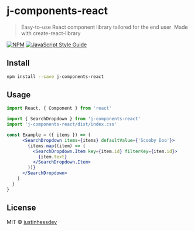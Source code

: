 # j-components-react

> Easy-to-use React component library tailored for the end user&nbsp;
> Made with create-react-library

[![NPM](https://img.shields.io/npm/v/j-components-react.svg)](https://www.npmjs.com/package/j-components-react) [![JavaScript Style Guide](https://img.shields.io/badge/code_style-standard-brightgreen.svg)](https://standardjs.com)

## Install

```bash
npm install --save j-components-react
```

## Usage

```jsx
import React, { Component } from 'react'

import { SearchDropdown } from 'j-components-react'
import 'j-components-react/dist/index.css'

const Example = ({ items }) => (
      <SearchDropdown items={items} defaultValue={'Scooby Doo'}>
        {items.map((item) => (
          <SearchDropdown.Item key={item.id} filterKey={item.id}>
            {item.text}
          </SearchDropdown.Item>
        ))}
      </SearchDropdown>
    )
  }
}
```

## License

MIT © [justinhessdev](https://github.com/justinhessdev)

